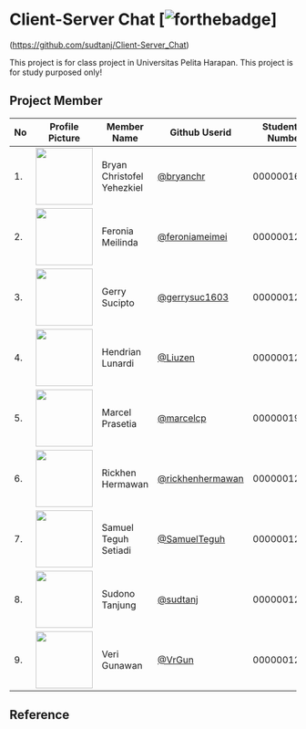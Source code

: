 # Client-Server Chat [![forthebadge](http://forthebadge.com/images/badges/built-with-love.svg)]
(https://github.com/sudtanj/Client-Server_Chat)

This project is for class project in Universitas Pelita Harapan. This project is for study purposed only!

## Project Member
| No | Profile Picture | Member Name | Github Userid | Student Id Number |
| ------ | ------ | ------ | ------ | ------ |
| 1. | <img src="https://avatars.githubusercontent.com/bryanchr" width=100 height=100 /> |Bryan Christofel Yehezkiel | <a title="@bryanchr" href="https://github.com/bryanchr">@bryanchr</a> | 00000016528 | 
| 2. | <img src="https://avatars.githubusercontent.com/feroniameimei" width=100 height=100/> | Feronia Meilinda | <a title="@feroniameimei" href="https://github.com/feroniameimei">@feroniameimei</a> |  00000012566 |
| 3. | <img src="https://avatars.githubusercontent.com/gerrysuc1603" width=100 height=100/> | Gerry Sucipto | <a title="@gerrysuc1603" href="https://github.com/gerrysuc1603">@gerrysuc1603</a> |   00000012157 |
| 4. | <img src="https://avatars.githubusercontent.com/Liuzen" width=100 height=100/> | Hendrian Lunardi | <a title="@Liuzen" href="https://github.com/Liuzen">@Liuzen</a> |   00000012778 |
| 5. | <img src="https://avatars.githubusercontent.com/marcelcp" width=100 height=100/> | Marcel Prasetia | <a title="@marcelcp" href="https://github.com/marcelcp">@marcelcp</a> |   00000019043 |
| 6. | <img src="https://avatars.githubusercontent.com/rickhenhermawan" width=100 height=100/> | Rickhen Hermawan | <a title="@rickhenhermawan" href="https://github.com/rickhenhermawan">@rickhenhermawan</a> |           00000012311 |
| 7. | <img src="https://avatars.githubusercontent.com/SamuelTeguh" width=100 height=100/> | Samuel Teguh Setiadi |<a title="@SamuelTeguh" href="https://github.com/SamuelTeguh">@SamuelTeguh</a>  | 00000012383 |
| 8. | <img src="https://avatars.githubusercontent.com/sudtanj" width=100 height=100/> | Sudono Tanjung | <a title="@sudtanj" href="https://github.com/sudtanj">@sudtanj</a> |              				 00000012273 |
| 9. | <img src="https://avatars.githubusercontent.com/VrGun" width=100 height=100/> | Veri Gunawan | <a title="@VrGun" href="https://github.com/VrGun">@VrGun</a> |              				 00000012343 |

## Reference
